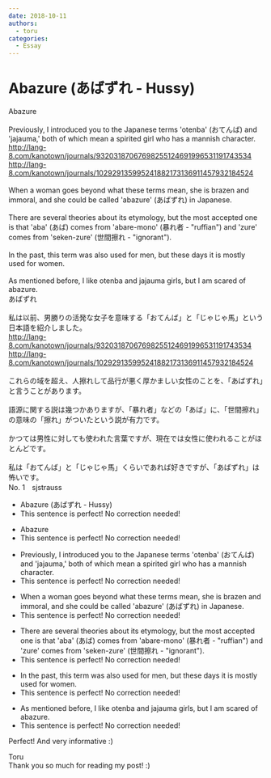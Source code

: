 ```yaml
---
date: 2018-10-11
authors:
  - toru
categories:
  - Essay
---
```


<h1 id="subject_show">Abazure (あばずれ - Hussy)</h1>
<div class="date" hidden>Oct 11, 2018 20:18</div>
<div id="post"><div id="body_show_ori">
Abazure<br/><br/>Previously, I introduced you to the Japanese terms 'otenba' (おてんば) and 'jajauma,' both of which mean a spirited girl who has a mannish character.<br/><a href="http://lang-8.com/kanotown/journals/93203187067698255124691996531191743534" target="_blank">http://lang-8.com/kanotown/journals/93203187067698255124691996531191743534</a><br/><a href="http://lang-8.com/kanotown/journals/102929135995241882173136911457932184524" target="_blank">http://lang-8.com/kanotown/journals/102929135995241882173136911457932184524</a><br/><br/>When a woman goes beyond what these terms mean, she is brazen and immoral, and she could be called 'abazure' (あばずれ) in Japanese.<br/><br/>There are several theories about its etymology, but the most accepted one is that 'aba' (あば) comes from 'abare-mono' (暴れ者 - "ruffian") and 'zure' comes from 'seken-zure' (世間擦れ - "ignorant").<br/><br/>In the past, this term was also used for men, but these days it is mostly used for women.<br/><br/>As mentioned before, I like otenba and jajauma girls, but I am scared of abazure.
</div></div>

<!-- more -->

<div id="post_ja"><div id="body_show_mo">
あばずれ<br/><br/>私は以前、男勝りの活発な女子を意味する「おてんば」と「じゃじゃ馬」という日本語を紹介しました。<br/><a href="http://lang-8.com/kanotown/journals/93203187067698255124691996531191743534" target="_blank">http://lang-8.com/kanotown/journals/93203187067698255124691996531191743534</a><br/><a href="http://lang-8.com/kanotown/journals/102929135995241882173136911457932184524" target="_blank">http://lang-8.com/kanotown/journals/102929135995241882173136911457932184524</a><br/><br/>これらの域を超え、人擦れして品行が悪く厚かましい女性のことを、「あばずれ」と言うことがあります。<br/><br/>語源に関する説は幾つかありますが、「暴れ者」などの「あば」に、「世間擦れ」の意味の「擦れ」がついたという説が有力です。<br/><br/>かつては男性に対しても使われた言葉ですが、現在では女性に使われることがほとんどです。<br/><br/>私は「おてんば」と「じゃじゃ馬」くらいであれば好きですが、「あばずれ」は怖いです。 
</div></div>
<div id="block"><div class="first_name"> No. 1　<span class="just_name">sjstrauss</span></div><div id="block2">
<ul class="correction_field">
<li class="incorrect">Abazure (あばずれ - Hussy)</li>
<li class="corrected perfect">This sentence is perfect! No correction needed!</li>
</ul>
<ul class="correction_field">
<li class="incorrect">Abazure</li>
<li class="corrected perfect">This sentence is perfect! No correction needed!</li>
</ul>
<ul class="correction_field">
<li class="incorrect">Previously, I introduced you to the Japanese terms 'otenba' (おてんば) and 'jajauma,' both of which mean a spirited girl who has a mannish character.</li>
<li class="corrected perfect">This sentence is perfect! No correction needed!</li>
</ul>
<ul class="correction_field">
<li class="incorrect">When a woman goes beyond what these terms mean, she is brazen and immoral, and she could be called 'abazure' (あばずれ) in Japanese.</li>
<li class="corrected perfect">This sentence is perfect! No correction needed!</li>
</ul>
<ul class="correction_field">
<li class="incorrect">There are several theories about its etymology, but the most accepted one is that 'aba' (あば) comes from 'abare-mono' (暴れ者 - "ruffian") and 'zure' comes from 'seken-zure' (世間擦れ - "ignorant").</li>
<li class="corrected perfect">This sentence is perfect! No correction needed!</li>
</ul>
<ul class="correction_field">
<li class="incorrect">In the past, this term was also used for men, but these days it is mostly used for women.</li>
<li class="corrected perfect">This sentence is perfect! No correction needed!</li>
</ul>
<ul class="correction_field">
<li class="incorrect">As mentioned before, I like otenba and jajauma girls, but I am scared of abazure.</li>
<li class="corrected perfect">This sentence is perfect! No correction needed!</li>
</ul>
<p class="comment_small">
 Perfect! And very informative :)
</p>

</div><div class="name"><span class="just_name">Toru</span><br>
Thank you so much for reading my post! :)
</div>
</div>

